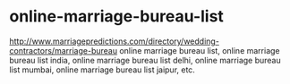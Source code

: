 # online-marriage-bureau-list
http://www.marriagepredictions.com/directory/wedding-contractors/marriage-bureau online marriage bureau list, online marriage bureau list india, online marriage bureau list delhi, online marriage bureau list mumbai, online marriage bureau list jaipur, etc.
